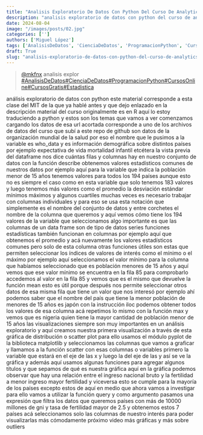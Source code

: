 ```yaml
---
title: "Analisis Exploratorio De Datos Con Python Del Curso De Analytics"
description: "analisis exploratorio de datos con python del curso de analytics"
date: 2024-08-04
image: "/images/posts/02.jpg"
categories: ['']
authors: ['Miguel López']
tags: ['AnalisisDeDatos', 'CienciaDeDatos', 'ProgramacionPython', 'CursosOnline', 'CursosGratis', 'Estadistica']
draft: True
slug: "analisis-exploratorio-de-datos-con-python-del-curso-de-analytics"
---
```


<blockquote class="tiktok-embed" cite="{https://www.tiktok.com/@mkfnx/video/7197887673434918150}" data-video-id="7197887673434918150" style="max-width: 605px;min-width: 325px;" > <section> <a target="_blank" title="@mkfnx" href="https://www.tiktok.com/@mkfnx?refer=embed">@mkfnx</a> analisis explor </section> <a title="AnalisisDeDatos" target="_blank" href="https://www.tiktok.com/tag/AnalisisDeDatos?refer=embed">#AnalisisDeDatos</a><a title="CienciaDeDatos" target="_blank" href="https://www.tiktok.com/tag/CienciaDeDatos?refer=embed">#CienciaDeDatos</a><a title="ProgramacionPython" target="_blank" href="https://www.tiktok.com/tag/ProgramacionPython?refer=embed">#ProgramacionPython</a><a title="CursosOnline" target="_blank" href="https://www.tiktok.com/tag/CursosOnline?refer=embed">#CursosOnline</a><a title="CursosGratis" target="_blank" href="https://www.tiktok.com/tag/CursosGratis?refer=embed">#CursosGratis</a><a title="Estadistica" target="_blank" href="https://www.tiktok.com/tag/Estadistica?refer=embed">#Estadistica</a> </blockquote> <script async src="https://www.tiktok.com/embed.js"></script>

análisis exploratorio de datos con python este material corresponde a esta clase del MIT de la que ya hablé antes y que dejo enlazado en la descripción material del curso originalmente es en R aquí lo estoy traduciendo a python y estos son los temas que vamos a ver comenzamos cargando los datos de esa url acortada corresponde a uno de los archivos de datos del curso que subí a este repo de github son datos de la organización mundial de la salud por eso el nombre que le pusimos a la variable es who_data y es información demográfica sobre distintos países por ejemplo expectativa de vida mortalidad infantil etcétera la vista previa del dataframe nos dice cuántas filas y columnas hay en nuestro conjunto de datos con la función describe obtenemos valores estadísticos comunes de nuestros datos por ejemplo aquí para la variable que indica la población menor de 15 años tenemos valores para todos los 194 países aunque esto no es siempre el caso como en esta variable que solo tenemos 183 valores y luego tenemos más valores como el promedio la desviación estándar mínimos máximos y algunos cuartiles muchas veces es necesario trabajar con columnas individuales y para eso se usa esta notación que simplemente es el nombre del conjunto de datos y entre corchetes el nombre de la columna que queremos y aquí vemos cómo tiene los 194 valores de la variable que seleccionamos algo importante es que las columnas de un data frame son de tipo de datos series funciones estadísticas también funcionan en columnas por ejemplo aquí que obtenemos el promedio y acá nuevamente los valores estadísticos comunes pero solo de esta columna otras funciones útiles son estas que permiten seleccionar los índices de valores de interés como el mínimo o el máximo por ejemplo aquí seleccionamos el valor mínimo para la columna que habíamos seleccionado que es población menores de 15 años y aquí vemos que ese valor mínimo se encuentra en la fila 85 para comprobarlo accedemos al valor en la fila 85 y vemos que es el mismo que devuelve la función mean esto es útil porque después nos permite seleccionar otros datos de esa misma fila que tiene un valor que nos interesó por ejemplo ahí podemos saber que el nombre del país que tiene la menor población de menores de 15 años es japón con la instrucción iloc podemos obtener todos los valores de esa columna acá repetimos lo mismo con la función max y vemos que es nigeria quien tiene la mayor cantidad de población menor de 15 años las visualizaciones siempre son muy importantes en un análisis exploratorio y aquí creamos nuestra primera visualización a través de esta gráfica de distribución o scatter plot para ello usamos el módulo pyplot de la biblioteca matplotlib y seleccionamos las columnas que vamos a graficar y llamamos a la función scatter con esas columnas o variables primero la variable que estará en el eje de las x y luego la del eje de las y así se ve la gráfica y además aquí usamos algunas funciones para agregar algunos títulos y que sepamos de qué es nuestra gráfica aquí en la gráfica podemos observar que hay una relación entre el ingreso nacional bruto y la fertilidad a menor ingreso mayor fertilidad y viceversa esto se cumple para la mayoría de los países excepto estos de aquí en medio que ahora vamos a investigar para ello vamos a utilizar la función query y como argumento pasamos una expresión que filtra los datos que queremos países con más de 10000 millones de gni y tasa de fertilidad mayor de 2.5 y obtenemos estos 7 países acá seleccionamos solo las columnas de nuestro interés para poder visualizarlas más cómodamente próximo video más gráficas y más sobre outliers 